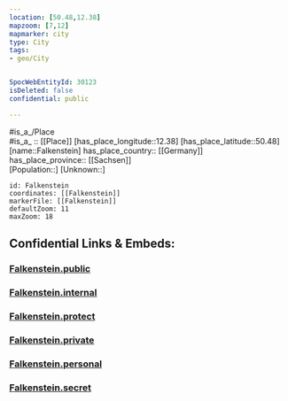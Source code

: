 ```yaml
---
location: [50.48,12.38] 
mapzoom: [7,12] 
mapmarker: city 
type: City
tags:
- geo/City


SpocWebEntityId: 30123
isDeleted: false
confidential: public

---
```

#is_a_/Place  
#is_a_ :: [[Place]] 
[has_place_longitude::12.38] 
[has_place_latitude::50.48] 
[name::Falkenstein] 
has_place_country:: [[Germany]]  
has_place_province:: [[Sachsen]]  
[Population::] 
[Unknown::] 


```leaflet
id: Falkenstein
coordinates: [[Falkenstein]] 
markerFile: [[Falkenstein]] 
defaultZoom: 11 
maxZoom: 18
```


## Confidential Links & Embeds: 

### [Falkenstein.public](/_public/\Earth\Continent\Europe\Europe~Central\Germany\Germany~East\Sachsen\counties~Sachsen\Vogtlandkreis\cities~VogtlandkreisFalkenstein.public.md) 

### [Falkenstein.internal](/_internal/\Earth\Continent\Europe\Europe~Central\Germany\Germany~East\Sachsen\counties~Sachsen\Vogtlandkreis\cities~VogtlandkreisFalkenstein.internal.md) 

### [Falkenstein.protect](/_protect/\Earth\Continent\Europe\Europe~Central\Germany\Germany~East\Sachsen\counties~Sachsen\Vogtlandkreis\cities~VogtlandkreisFalkenstein.protect.md) 

### [Falkenstein.private](/_private/\Earth\Continent\Europe\Europe~Central\Germany\Germany~East\Sachsen\counties~Sachsen\Vogtlandkreis\cities~VogtlandkreisFalkenstein.private.md) 

### [Falkenstein.personal](/_personal/\Earth\Continent\Europe\Europe~Central\Germany\Germany~East\Sachsen\counties~Sachsen\Vogtlandkreis\cities~VogtlandkreisFalkenstein.personal.md) 

### [Falkenstein.secret](/_secret/\Earth\Continent\Europe\Europe~Central\Germany\Germany~East\Sachsen\counties~Sachsen\Vogtlandkreis\cities~VogtlandkreisFalkenstein.secret.md)

